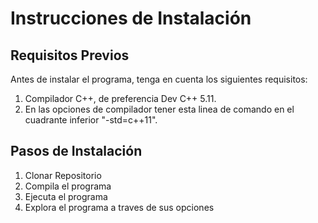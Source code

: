 # Instrucciones de Instalación 

## Requisitos Previos

Antes de instalar el programa, tenga en cuenta los siguientes requisitos:
1. Compilador C++, de preferencia Dev C++ 5.11.
2. En las opciones de compilador tener esta linea de comando en el cuadrante inferior "-std=c++11".

## Pasos de Instalación

1. Clonar Repositorio
2. Compila el programa
3. Ejecuta el programa
4. Explora el programa a traves de sus opciones
